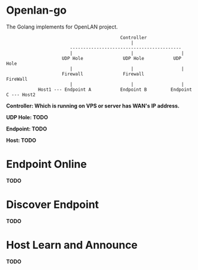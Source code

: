 # Openlan-go

The Golang implements for OpenLAN project.
    
                                               Controller
                                                   |
                            ------------------------------------------
                            |                      |                  |
                         UDP Hole               UDP Hole           UDP Hole
                            |                      |                  |
                         Firewall               Firewall           FireWall
                            |                      |                  |
                Host1 --- Endpoint A           Endpoint B         Endpoint C --- Host2

<b>Controller<b>: Which is running on VPS or server has WAN's IP address.
 

UDP Hole: TODO

Endpoint: TODO

Host: TODO

# Endpoint Online

TODO

# Discover Endpoint

TODO

# Host Learn and Announce

TODO

